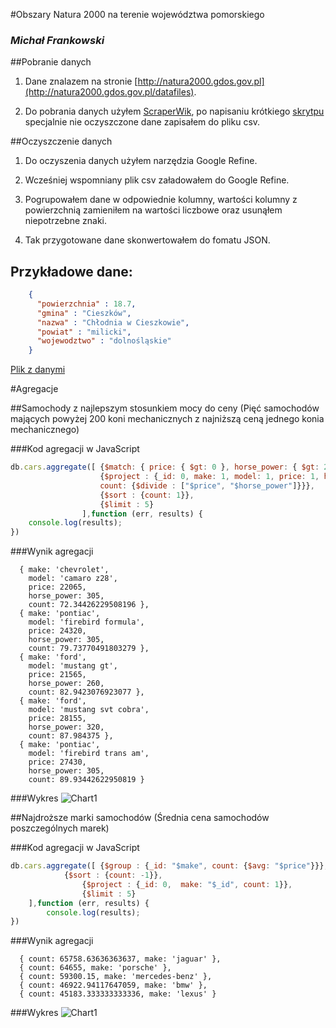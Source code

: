 #Obszary Natura 2000 na terenie województwa pomorskiego

### *Michał Frankowski*

##Pobranie danych

1) Dane znalazem na stronie [http://natura2000.gdos.gov.pl](http://natura2000.gdos.gov.pl/datafiles). 

2) Do pobrania danych użyłem [ScraperWik](https://scraperwiki.com/), po napisaniu krótkiego [skrytpu](https://scraperwiki.com/scrapers/natura2000/) specjalnie nie oczyszczone dane zapisałem do pliku csv.

##Oczyszczenie danych

1) Do oczyszenia danych użyłem narzędzia Google Refine.

2) Wcześniej wspomniany plik csv załadowałem do Google Refine.

3) Pogrupowałem dane w odpowiednie kolumny, wartości kolumny z powierzchnią zamieniłem na wartości liczbowe oraz usunąłem niepotrzebne znaki.

4) Tak przygotowane dane skonwertowałem do fomatu JSON.

## Przykładowe dane:
```json
    {
      "powierzchnia" : 18.7,
      "gmina" : "Cieszków",
      "nazwa" : "Chłodnia w Cieszkowie",
      "powiat" : "milicki",
      "wojewodztwo" : "dolnośląskie"
    }
```


[Plik z danymi](https://github.com/mfrankowski/data-refine/blob/master/natura2000.json)

#Agregacje

##Samochody z najlepszym stosunkiem mocy do ceny
(Pięć samochodów mających powyżej 200 koni mechanicznych z najniższą ceną jednego konia mechanicznego)

###Kod agregacji w JavaScript

```js
db.cars.aggregate([ {$match: { price: { $gt: 0 }, horse_power: { $gt: 200 } } },
    				{$project : {_id: 0, make: 1, model: 1, price: 1, horse_power: 1, 
                    count: {$divide : ["$price", "$horse_power"]}}},
                    {$sort : {count: 1}},
					{$limit : 5}
                ],function (err, results) {
    console.log(results);
})
```
###Wynik agregacji
```
  { make: 'chevrolet',
    model: 'camaro z28',
    price: 22065,
    horse_power: 305,
    count: 72.34426229508196 },
  { make: 'pontiac',
    model: 'firebird formula',
    price: 24320,
    horse_power: 305,
    count: 79.73770491803279 },
  { make: 'ford',
    model: 'mustang gt',
    price: 21565,
    horse_power: 260,
    count: 82.9423076923077 },
  { make: 'ford',
    model: 'mustang svt cobra',
    price: 28155,
    horse_power: 320,
    count: 87.984375 },
  { make: 'pontiac',
    model: 'firebird trans am',
    price: 27430,
    horse_power: 305,
    count: 89.93442622950819 }
```
###Wykres
![Chart1](https://raw.github.com/mfrankowski/data-refine/master/images/mfrankowski1.png)

##Najdroższe marki samochodów
(Średnia cena samochodów poszczególnych marek)

###Kod agregacji w JavaScript
```js
db.cars.aggregate([ {$group : {_id: "$make", count: {$avg: "$price"}}},
	       	{$sort : {count: -1}},
                {$project : {_id: 0,  make: "$_id", count: 1}},
                {$limit : 5}
	],function (err, results) {
		console.log(results);
})
```

###Wynik agregacji
```
  { count: 65758.63636363637, make: 'jaguar' },
  { count: 64655, make: 'porsche' },
  { count: 59300.15, make: 'mercedes-benz' },
  { count: 46922.94117647059, make: 'bmw' },
  { count: 45183.333333333336, make: 'lexus' }
```

###Wykres
![Chart1](https://raw.github.com/mfrankowski/data-refine/master/images/mfrankowski2.png)
